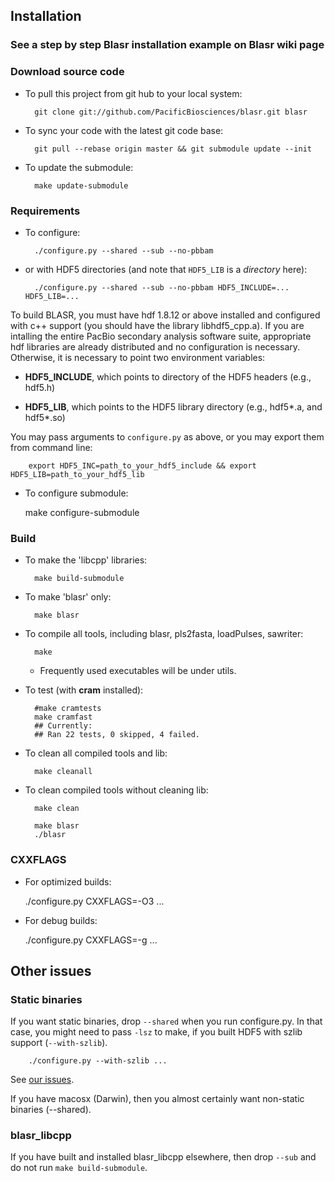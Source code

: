 ## Installation

### See a step by step Blasr installation example on Blasr wiki page

### Download source code

* To pull this project from git hub to your local system:

        git clone git://github.com/PacificBiosciences/blasr.git blasr

* To sync your code with the latest git code base:

        git pull --rebase origin master && git submodule update --init

* To update the submodule:

        make update-submodule

### Requirements

* To configure:

        ./configure.py --shared --sub --no-pbbam

* or with HDF5 directories (and note that `HDF5_LIB` is a *directory* here):

        ./configure.py --shared --sub --no-pbbam HDF5_INCLUDE=... HDF5_LIB=...

To build BLASR, you must have hdf 1.8.12 or above installed and
  configured with c++ support (you should have the library
  libhdf5_cpp.a).  If you are intalling the entire PacBio secondary
  analysis software suite, appropriate hdf libraries are already
  distributed and no configuration is necessary.  Otherwise, it is
  necessary to point two environment variables:

  + **HDF5_INCLUDE**, which points to directory of the HDF5 headers
  (e.g., hdf5.h)

  + **HDF5_LIB**, which points to the HDF5 library directory (e.g., hdf5*.a,
  and hdf5*.so)
  
  You may pass arguments to `configure.py` as above, or you may export them from command line:
  
        export HDF5_INC=path_to_your_hdf5_include && export HDF5_LIB=path_to_your_hdf5_lib

* To configure submodule:

    make configure-submodule

### Build

* To make the 'libcpp' libraries:

        make build-submodule

* To make 'blasr' only:

        make blasr

* To compile all tools, including blasr, pls2fasta, loadPulses, sawriter:

        make

  * Frequently used executables will be under utils.

* To test (with **cram** installed):

        #make cramtests
        make cramfast
        ## Currently:
        ## Ran 22 tests, 0 skipped, 4 failed.

* To clean all compiled tools and lib:

        make cleanall

* To clean compiled tools without cleaning lib:

        make clean

        make blasr
        ./blasr

### CXXFLAGS

* For optimized builds:

    ./configure.py CXXFLAGS=-O3 ...

* For debug builds:

    ./configure.py CXXFLAGS=-g ...

## Other issues
### Static binaries
If you want static binaries, drop `--shared` when you run configure.py. In that case, you
might need to pass `-lsz` to make, if you built HDF5 with szlib support (`--with-szlib`).

        ./configure.py --with-szlib ...

See [our issues](https://github.com/PacificBiosciences/blasr/issues/113#issuecomment-143981496).

If you have macosx (Darwin), then you almost certainly want non-static binaries (--shared).

### blasr_libcpp
If you have built and installed blasr_libcpp elsewhere, then drop `--sub` and do not run `make build-submodule`.
